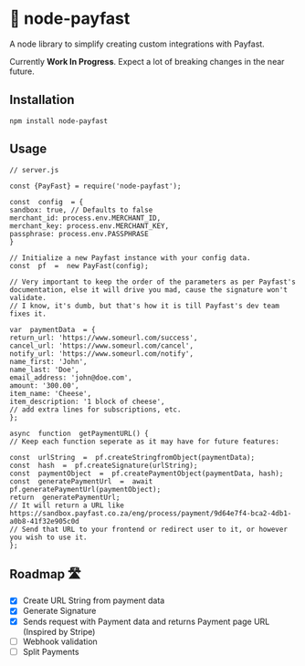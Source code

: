
# 💸 node-payfast

A node library to simplify creating custom integrations with Payfast.

Currently **Work In Progress**. 
Expect a lot of breaking changes in the near future.

  
## Installation

```npm install node-payfast```

##  Usage

```
// server.js

const {PayFast} = require('node-payfast');

const  config  = {
sandbox: true, // Defaults to false
merchant_id: process.env.MERCHANT_ID,
merchant_key: process.env.MERCHANT_KEY,
passphrase: process.env.PASSPHRASE
}

// Initialize a new Payfast instance with your config data.
const  pf  =  new PayFast(config);

// Very important to keep the order of the parameters as per Payfast's documentation, else it will drive you mad, cause the signature won't validate.
// I know, it's dumb, but that's how it is till Payfast's dev team fixes it.

var  paymentData  = {
return_url: 'https://www.someurl.com/success',
cancel_url: 'https://www.someurl.com/cancel',
notify_url: 'https://www.someurl.com/notify',
name_first: 'John',
name_last: 'Doe',
email_address: 'john@doe.com',
amount: '300.00',
item_name: 'Cheese',
item_description: '1 block of cheese',
// add extra lines for subscriptions, etc.
};

async  function  getPaymentURL() {
// Keep each function seperate as it may have for future features:

const  urlString  =  pf.createStringfromObject(paymentData);
const  hash  =  pf.createSignature(urlString);
const  paymentObject  =  pf.createPaymentObject(paymentData, hash);
const  generatePaymentUrl  =  await  pf.generatePaymentUrl(paymentObject);
return  generatePaymentUrl;
// It will return a URL like https://sandbox.payfast.co.za/eng/process/payment/9d64e7f4-bca2-4db1-a0b8-41f32e905c0d
// Send that URL to your frontend or redirect user to it, or however you wish to use it.
};

```

## Roadmap 🛣

 - [x] Create URL String from payment data
 - [x] Generate Signature
 - [x] Sends request with Payment data and returns Payment page URL (Inspired by Stripe)
 - [ ]  Webhook validation 
 - [ ]  Split Payments
